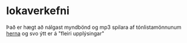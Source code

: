 # lokaverkefni
Það er hægt að nálgast myndbönd og mp3 spilara af tónlistamönnunum [herna](https://sveinnoli.github.io/lokaverkefni/listamen.html) og svo ýtt er á "fleiri upplýsingar"
